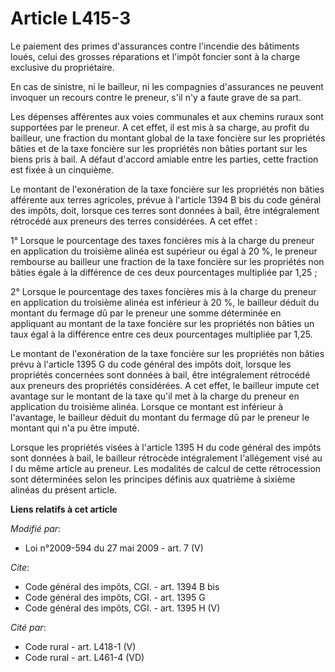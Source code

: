# Article L415-3

Le paiement des primes d'assurances contre l'incendie des bâtiments loués, celui des grosses réparations et l'impôt foncier
sont à la charge exclusive du propriétaire. 

En cas de sinistre, ni le bailleur, ni les compagnies d'assurances ne peuvent invoquer un recours contre le preneur, s'il n'y
a faute grave de sa part. 

Les dépenses afférentes aux voies communales et aux chemins ruraux sont supportées par le preneur. A cet effet, il est mis à
sa charge, au profit du bailleur, une fraction du montant global de la taxe foncière sur les propriétés bâties et de la taxe
foncière sur les propriétés non bâties portant sur les biens pris à bail. A défaut d'accord amiable entre les parties, cette
fraction est fixée à un cinquième. 

Le montant de l'exonération de la taxe foncière sur les propriétés non bâties afférente aux terres agricoles, prévue à
l'article 1394 B bis du code général des impôts, doit, lorsque ces terres sont données à bail, être intégralement rétrocédé
aux preneurs des terres considérées. A cet effet : 

1° Lorsque le pourcentage des taxes foncières mis à la charge du preneur en application du troisième alinéa est supérieur ou
égal à 20 %, le preneur rembourse au bailleur une fraction de la taxe foncière sur les propriétés non bâties égale à la
différence de ces deux pourcentages multipliée par 1,25 ; 

2° Lorsque le pourcentage des taxes foncières mis à la charge du preneur en application du troisième alinéa est inférieur à
20 %, le bailleur déduit du montant du fermage dû par le preneur une somme déterminée en appliquant au montant de la taxe
foncière sur les propriétés non bâties un taux égal à la différence entre ces deux pourcentages multipliée par 1,25. 

Le montant de l'exonération de la taxe foncière sur les propriétés non bâties prévu à l'article 1395 G du code général des
impôts doit, lorsque les propriétés concernées sont données à bail, être intégralement rétrocédé aux preneurs des propriétés
considérées. A cet effet, le bailleur impute cet avantage sur le montant de la taxe qu'il met à la charge du preneur en
application du troisième alinéa. Lorsque ce montant est inférieur à l'avantage, le bailleur déduit du montant du fermage dû
par le preneur le montant qui n'a pu être imputé. 

Lorsque les propriétés visées à l'article 1395 H du code général des impôts sont données à bail, le bailleur rétrocède
intégralement l'allégement visé au I du même article au preneur. Les modalités de calcul de cette rétrocession sont
déterminées selon les principes définis aux quatrième à sixième alinéas du présent article.

**Liens relatifs à cet article**

_Modifié par_:

  - Loi n°2009-594 du 27 mai 2009 - art. 7 (V)

_Cite_:

  - Code général des impôts, CGI. - art. 1394 B bis
  - Code général des impôts, CGI. - art. 1395 G
  - Code général des impôts, CGI. - art. 1395 H (V)

_Cité par_:

  - Code rural - art. L418-1 (V)
  - Code rural - art. L461-4 (VD)
